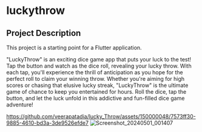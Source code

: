 # luckythrow

## Project Description

This project is a starting point for a Flutter application.


"LuckyThrow" is an exciting dice game app that puts your luck to the test! Tap the 
button and watch as the dice roll, revealing your lucky throw. With each tap, you'll 
experience the thrill of anticipation as you hope for the perfect roll to claim your 
winning throw. Whether you're aiming for high scores or chasing that elusive lucky streak,
"LuckyThrow" is the ultimate game of chance to keep you entertained for hours. Roll the
dice, tap the button, and let the luck unfold in this addictive and fun-filled dice game
adventure!



https://github.com/veerapatadia/lucky_Throw/assets/150000048/7573ff30-9885-4610-bd3a-3de9526efde7
![Screenshot_20240501_001407](https://github.com/veerapatadia/lucky_Throw/assets/150000048/5429f089-a1be-4ef6-b86c-274eb6e6524e)


